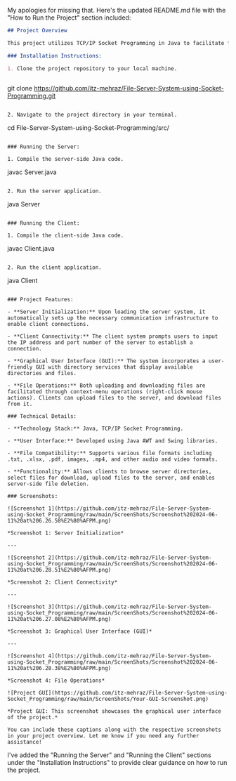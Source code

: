 My apologies for missing that. Here's the updated README.md file with the "How to Run the Project" section included:

```markdown
## Project Overview

This project utilizes TCP/IP Socket Programming in Java to facilitate file transfers between computers connected on the same network. The system comprises a server and client setup, allowing users to share files seamlessly. Below are the instructions for setting up and running the project.

### Installation Instructions:

1. Clone the project repository to your local machine.
   
   ```
   git clone https://github.com/itz-mehraz/File-Server-System-using-Socket-Programming.git
   ```

2. Navigate to the project directory in your terminal.

   ```
   cd File-Server-System-using-Socket-Programming/src/
   ```

### Running the Server:

1. Compile the server-side Java code.

   ```
   javac Server.java
   ```

2. Run the server application.

   ```
   java Server
   ```

### Running the Client:

1. Compile the client-side Java code.

   ```
   javac Client.java
   ```

2. Run the client application.

   ```
   java Client
   ```

### Project Features:

- **Server Initialization:** Upon loading the server system, it automatically sets up the necessary communication infrastructure to enable client connections.
  
- **Client Connectivity:** The client system prompts users to input the IP address and port number of the server to establish a connection.
  
- **Graphical User Interface (GUI):** The system incorporates a user-friendly GUI with directory services that display available directories and files.
  
- **File Operations:** Both uploading and downloading files are facilitated through context-menu operations (right-click mouse actions). Clients can upload files to the server, and download files from it.

### Technical Details:

- **Technology Stack:** Java, TCP/IP Socket Programming.
  
- **User Interface:** Developed using Java AWT and Swing libraries.
  
- **File Compatibility:** Supports various file formats including .txt, .xlsx, .pdf, images, .mp4, and other audio and video formats.
  
- **Functionality:** Allows clients to browse server directories, select files for download, upload files to the server, and enables server-side file deletion.

### Screenshots:

![Screenshot 1](https://github.com/itz-mehraz/File-Server-System-using-Socket_Programming/raw/main/ScreenShots/Screenshot%202024-06-11%20at%206.26.58%E2%80%AFPM.png)

*Screenshot 1: Server Initialization*

---

![Screenshot 2](https://github.com/itz-mehraz/File-Server-System-using-Socket_Programming/raw/main/ScreenShots/Screenshot%202024-06-11%20at%206.28.51%E2%80%AFPM.png)

*Screenshot 2: Client Connectivity*

---

![Screenshot 3](https://github.com/itz-mehraz/File-Server-System-using-Socket_Programming/raw/main/ScreenShots/Screenshot%202024-06-11%20at%206.27.08%E2%80%AFPM.png)

*Screenshot 3: Graphical User Interface (GUI)*

---

![Screenshot 4](https://github.com/itz-mehraz/File-Server-System-using-Socket_Programming/raw/main/ScreenShots/Screenshot%202024-06-11%20at%206.28.38%E2%80%AFPM.png)

*Screenshot 4: File Operations*

![Project GUI](https://github.com/itz-mehraz/File-Server-System-using-Socket_Programming/raw/main/ScreenShots/Your-GUI-Screenshot.png)

*Project GUI: This screenshot showcases the graphical user interface of the project.*

You can include these captions along with the respective screenshots in your project overview. Let me know if you need any further assistance!
```

I've added the "Running the Server" and "Running the Client" sections under the "Installation Instructions" to provide clear guidance on how to run the project.
